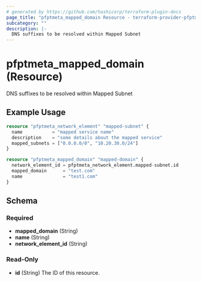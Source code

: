 ```yaml
---
# generated by https://github.com/hashicorp/terraform-plugin-docs
page_title: "pfptmeta_mapped_domain Resource - terraform-provider-pfptmeta"
subcategory: ""
description: |-
  DNS suffixes to be resolved within Mapped Subnet
---
```


# pfptmeta_mapped_domain (Resource)

DNS suffixes to be resolved within Mapped Subnet

## Example Usage

```terraform
resource "pfptmeta_network_element" "mapped-subnet" {
  name           = "mapped service name"
  description    = "some details about the mapped service"
  mapped_subnets = ["0.0.0.0/0", "10.20.30.0/24"]
}

resource "pfptmeta_mapped_domain" "mapped-domain" {
  network_element_id = pfptmeta_network_element.mapped-subnet.id
  mapped_domain      = "test.com"
  name               = "test1.com"
}
```

<!-- schema generated by tfplugindocs -->
## Schema

### Required

- **mapped_domain** (String)
- **name** (String)
- **network_element_id** (String)

### Read-Only

- **id** (String) The ID of this resource.


